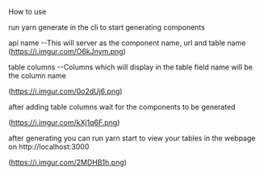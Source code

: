 How to use

run yarn generate in the cli to start generating components

api name --This will server as the component name, url and table name
(https://i.imgur.com/O6kJnym.png)

table columns --Columns which will display in the table field name will be the column name

(https://i.imgur.com/0o2dUj6.png)

after adding table columns wait for the components to be generated

(https://i.imgur.com/kXj1q6F.png)

after generating you can run yarn start to view your tables in the webpage on http://localhost:3000

(https://i.imgur.com/2MDHB1h.png)

